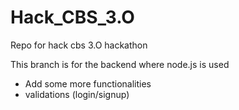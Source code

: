 # Hack_CBS_3.O
Repo for hack cbs 3.O hackathon

This branch is for the backend where node.js is used 
- Add some more functionalities
- validations (login/signup)
